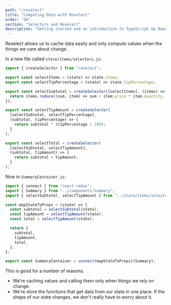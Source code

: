 ```yaml
---
path: "/reselect"
title: "Computing Data with Reselect"
order: "5A"
section: "Selectors and Reselect"
description: "Getting started and an introduction to TypeScript && React Workshop"
---
```


Reselect allows us to cache data easily and only compute values when the things we care about change.

In a new file called `store/items/selectors.js`:

```js
import { createSelector } from "reselect";

export const selectItems = (state) => state.items;
export const selectTipPercentage = (state) => state.tipPercentage;

export const selectSubtotal = createSelector([selectItems], (items) => {
  return items.reduce((sum, item) => sum + item.price * item.quantity, 0);
});

export const selectTipAmount = createSelector(
  [selectSubtotal, selectTipPercentage],
  (subtotal, tipPercentage) => {
    return subtotal * (tipPercentage / 100);
  }
);

export const selectTotal = createSelector(
  [selectSubtotal, selectTipAmount],
  (subtotal, tipAmount) => {
    return subtotal + tipAmount;
  }
);
```

Now in `SummaryContainer.js`:

```js
import { connect } from "react-redux";
import { Summary } from "../components/Summary";
import { selectSubtotal, selectTipAmount } from "../store/items/selectors";

const mapStateToProps = (state) => {
  const subtotal = selectSubtotal(state);
  const tipAmount = selectTipAmount(state);
  const total = selectTipAmount(state);

  return {
    subtotal,
    tipAmount,
    total,
  };
};

export const SummaryContainer = connect(mapStateToProps)(Summary);
```

This is good for a number of reasons.

- We're caching values and calling them only when things we rely on change.
- We're store the functions that get data from our state in one place. If the shape of our state changes, we don't really have to worry about it.
